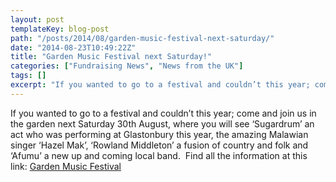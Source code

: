 ```yaml
---
layout: post
templateKey: blog-post
path: "/posts/2014/08/garden-music-festival-next-saturday/"
date: "2014-08-23T10:49:22Z"
title: "Garden Music Festival next Saturday!"
categories: ["Fundraising News", "News from the UK"]
tags: []
excerpt: "If you wanted to go to a festival and couldn’t this year; come and join us in the garden next Satur..."
---
```


If you wanted to go to a festival and couldn’t this year; come and join us in the garden next Saturday 30th August, where you will see ‘Sugardrum’ an act who was performing at Glastonbury this year, the amazing Malawian singer ‘Hazel Mak’, ‘Rowland Middleton’ a fusion of country and folk and ‘Afumu’ a new up and coming local band.  Find all the information at this link: [Garden Music Festival](http://www.africanvision.org.uk/africa-vision-news/wp-content/uploads/2014/08/GARDEN-MUSIC-FESTIVAL-2014.pdf)
